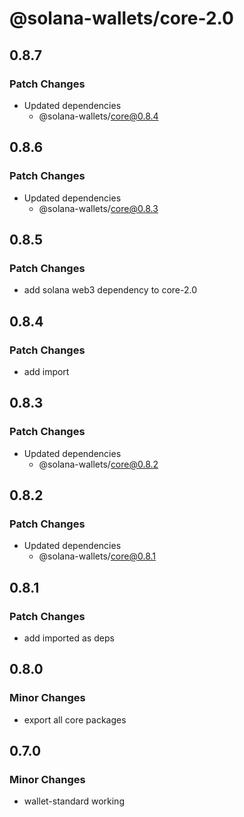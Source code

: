 # @solana-wallets/core-2.0

## 0.8.7

### Patch Changes

- Updated dependencies
  - @solana-wallets/core@0.8.4

## 0.8.6

### Patch Changes

- Updated dependencies
  - @solana-wallets/core@0.8.3

## 0.8.5

### Patch Changes

- add solana web3 dependency to core-2.0

## 0.8.4

### Patch Changes

- add import

## 0.8.3

### Patch Changes

- Updated dependencies
  - @solana-wallets/core@0.8.2

## 0.8.2

### Patch Changes

- Updated dependencies
  - @solana-wallets/core@0.8.1

## 0.8.1

### Patch Changes

- add imported as deps

## 0.8.0

### Minor Changes

- export all core packages

## 0.7.0

### Minor Changes

- wallet-standard working
